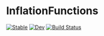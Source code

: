 # InflationFunctions

[![Stable](https://img.shields.io/badge/docs-stable-blue.svg)](https://DIE-BG.github.io/InflationFunctions.jl/stable)
[![Dev](https://img.shields.io/badge/docs-dev-blue.svg)](https://DIE-BG.github.io/InflationFunctions.jl/dev)
[![Build Status](https://github.com/DIE-BG/InflationFunctions.jl/actions/workflows/CI.yml/badge.svg?branch=main)](https://github.com/DIE-BG/InflationFunctions.jl/actions/workflows/CI.yml?query=branch%3Amain)
